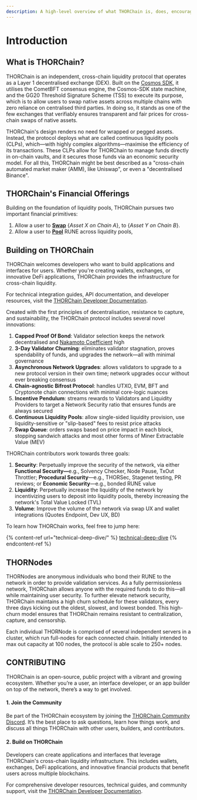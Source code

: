 ```yaml
---
description: A high-level overview of what THORChain is, does, encourages, and pursues.
---
```


# Introduction

## What is THORChain?

THORChain is an independent, cross-chain liquidity protocol that operates as a Layer 1 decentralised exchange (DEX). Built on the [Cosmos SDK](https://docs.cosmos.network/v0.52/learn/intro/overview), it utilises the CometBFT consensus engine, the Cosmos-SDK state machine, and the GG20 Threshold Signature Scheme (TSS) to execute its purpose, which is to allow users to swap native assets across multiple chains with zero reliance on centralised third parties. In doing so, it stands as one of the few exchanges that verifiably ensures transparent and fair prices for cross-chain swaps of native assets.

THORChain's design renders no need for wrapped or pegged assets. Instead, the protocol deploys what are called continuous liquidity pools (CLPs), which—with highly complex algorithms—maximise the efficiency of its transactions. These CLPs allow for THORChain to manage funds directly in on-chain vaults, and it secures those funds via an economic security model. For all this, THORChain might be best described as a "cross-chain automated market maker (AMM), like Uniswap", or even a "decentralised Binance".

## THORChain's Financial Offerings

Building on the foundation of liquidity pools, THORChain pursues two important financial primitives:

1. Allow a user to [**Swap**](thorchain-finance/continuous-liquidity-pools.md) {_Asset X on Chain A_}, to {_Asset Y on Chain B_}.
2. Allow a user to [**Pool**](thorchain-finance/runepool.md) RUNE across liquidity pools,

## Building on THORChain

THORChain welcomes developers who want to build applications and interfaces for users. Whether you're creating wallets, exchanges, or innovative DeFi applications, THORChain provides the infrastructure for cross-chain liquidity.

For technical integration guides, API documentation, and developer resources, visit the [THORChain Developer Documentation](https://dev.thorchain.org/).

Created with the first principles of decentralisation, resistance to capture, and sustainability, the THORChain protocol includes several novel innovations:

1. **Capped Proof Of Bond**: Validator selection keeps the network decentralised and [Nakamoto Coefficient](https://nakaflow.io/) high
2. **3-Day Validator Churning**: eliminates validator stagnation, proves spendability of funds, and upgrades the network—all with minimal governance
3. **Asynchronous Network Upgrades**: allows validators to upgrade to a new protocol version in their own time; network upgrades occur without ever breaking consensus
4. **Chain-agnostic Bifrost Protocol**: handles UTXO, EVM, BFT and Cryptonote chain connections with minimal core-logic nuances
5. **Incentive Pendulum**: streams rewards to Validators and Liquidity Providers to target a Network Security ratio that ensures funds are always secured
6. **Continuous Liquidity Pools**: allow single-sided liquidity provision, use liquidity-sensitive or "slip-based" fees to resist price attacks
7. **Swap Queue**: orders swaps based on price impact in each block, stopping sandwich attacks and most other forms of Miner Extractable Value (MEV)

THORChain contributors work towards three goals:

1. **Security**: Perpetually improve the security of the network, via either **Functional Security—**&#x65;.g., Solvency Checker, Node Pause, TxOut Throttler; **Procedural Security**—e.g., THORSec, Stagenet testing, PR reviews; or **Economic Security**—e.g., bonded RUNE value
2. **Liquidity**: Perpetually increase the liquidity of the network by incentivizing users to deposit into liquidity pools, thereby increasing the network's Total Value Locked (TVL)
3. **Volume**: Improve the volume of the network via swap UX and wallet integrations (Quotes Endpoint, Dev UX, BD)

To learn how THORChain works, feel free to jump here:&#x20;

{% content-ref url="technical-deep-dive/" %}
[technical-deep-dive](technical-deep-dive/)
{% endcontent-ref %}

## THORNodes

THORNodes are anonymous individuals who bond their RUNE to the network in order to provide validation services. As a fully permissionless network, THORChain allows anyone with the required funds to do this—all while maintaining user security. To further elevate network security, THORChain maintains a high churn schedule for these validators, every three days kicking out the oldest, slowest, and lowest bonded. This high-churn model ensures that THORChain remains resistant to centralization, capture, and censorship.

Each individual THORNode is comprised of several independent servers in a cluster, which run full-nodes for each connected chain. Initially intended to max out capacity at 100 nodes, the protocol is able scale to 250+ nodes.

## CONTRIBUTING

THORChain is an open-source, public project with a vibrant and growing ecosystem. Whether you’re a user, an interface developer, or an app builder on top of the network, there’s a way to get involved.

#### 1. Join the Community

Be part of the THORChain ecosystem by joining the [THORChain Community Discord](https://discord.com/invite/c4EhDZdFMA). It’s the best place to ask questions, learn how things work, and discuss all things THORChain with other users, builders, and contributors.

#### 2. Build on THORChain

Developers can create applications and interfaces that leverage THORChain's cross-chain liquidity infrastructure. This includes wallets, exchanges, DeFi applications, and innovative financial products that benefit users across multiple blockchains.

For comprehensive developer resources, technical guides, and community support, visit the [THORChain Developer Documentation](https://dev.thorchain.org/).
